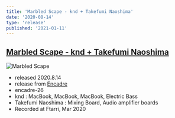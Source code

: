 ```yaml
---
title: 'Marbled Scape - knd + Takefumi Naoshima'
date: '2020-08-14'
type: 'release'
published: '2021-01-11'
---
```

## [Marbled Scape - knd + Takefumi Naoshima](https://encadre.bandcamp.com/album/marbled-scape)
![Marbled Scape](https://f4.bcbits.com/img/a3135764696_16.jpg)
* released 2020.8.14
* release from [Encadre](https://encadre.bandcamp.com/)
* encadre-26
* knd : MacBook, MacBook, MacBook, Electric Bass
* Takefumi Naoshima : Mixing Board, Audio amplifier boards
* Recorded at Ftarri, Mar 2020